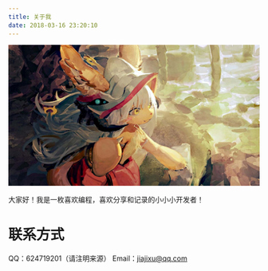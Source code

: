 ```yaml
---
title: 关于我
date: 2018-03-16 23:20:10
---
```

![about.jpg](https://raw.githubusercontent.com/xujiaji/xujiaji.github.io/pictures/blog/about.jpg)

大家好！我是一枚喜欢编程，喜欢分享和记录的小小小开发者！

# 联系方式
QQ：624719201（请注明来源）
Email：jiajixu@qq.com
